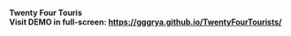 **Twenty Four Touris**
</br>
**Visit DEMO in full-screen: https://gggrya.github.io/TwentyFourTourists/**
